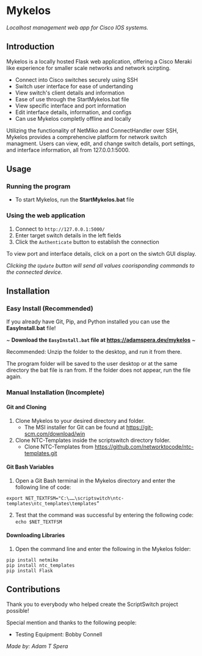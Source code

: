 # Mykelos

_Localhost management web app for Cisco IOS systems._

## Introduction

Mykelos is a locally hosted Flask web application, offering a Cisco Meraki like experience for smaller scale networks and network scirpting.

- Connect into Cisco switches securely using SSH
- Switch user interface for ease of undertanding
- View switch's client details and information
- Ease of use through the StartMykelos.bat file
- View specific interface and port information
- Edit interface details, information, and configs
- Can use Mykelos completly offline and locally

Utilizing the functionality of NetMiko and ConnectHandler over SSH, Mykelos provides a comprehencive platform for network switch managment. Users can view, edit, and change switch details, port settings, and interface information, all from 127.0.0.1:5000.

## Usage

### Running the program

- To start Mykelos, run the **StartMykelos.bat** file

### Using the web application

1. Connect to ```http://127.0.0.1:5000/```
2. Enter target switch details in the left fields
3. Click the ```Authenticate``` button to establish the connection

To view port and interface details, click on a port on the siwtch GUI display.

_Clicking the ```Update``` button will send all values coorisponding commands to the connected device._

## Installation 

### Easy Install (Recommended)

If you already have Git, Pip, and Python installed you can use the **EasyInstall.bat** file! 

~ **Download the ```EasyInstall.bat``` file at https://adamspera.dev/mykelos** ~

Recommended: Unzip the folder to the desktop, and run it from there.

The program folder will be saved to the user desktop or at the same directory the bat file is ran from. If the folder does not appear, run the file again. 

### Manual Installation (Incomplete)

#### Git and Cloning

1. Clone Mykelos to your desired directory and folder.
   - The MSI installer for Git can be found at https://git-scm.com/download/win
2. Clone NTC-Templates inside the scriptswitch directory folder.
   - Clone NTC-Templates from https://github.com/networktocode/ntc-templates.git 
   
#### Git Bash Variables

1. Open a Git Bash terminal in the Mykelos directory and enter the following line of code:
```
export NET_TEXTFSM="C:\……\scriptswitch\ntc-templates\ntc_templates\templates”
```
2. Test that the command was successful by entering the following code: ```echo $NET_TEXTFSM```
  
#### Downloading Libraries

1. Open the command line and enter the following in the Mykelos folder:
```
pip install netmiko
pip install ntc_templates
pip install Flask
```

## Contributions

Thank you to everybody who helped create the ScriptSwitch project possible!

Special mention and thanks to the following people:

- Testing Equipment: Bobby Connell

_Made by: Adam T Spera_
